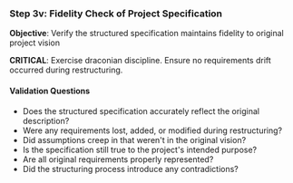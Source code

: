 ### Step 3v: Fidelity Check of Project Specification
**Objective**: Verify the structured specification maintains fidelity to original project vision

**CRITICAL**: Exercise draconian discipline. Ensure no requirements drift occurred during restructuring.

#### Validation Questions
- Does the structured specification accurately reflect the original description?
- Were any requirements lost, added, or modified during restructuring?
- Did assumptions creep in that weren't in the original vision?
- Is the specification still true to the project's intended purpose?
- Are all original requirements properly represented?
- Did the structuring process introduce any contradictions?